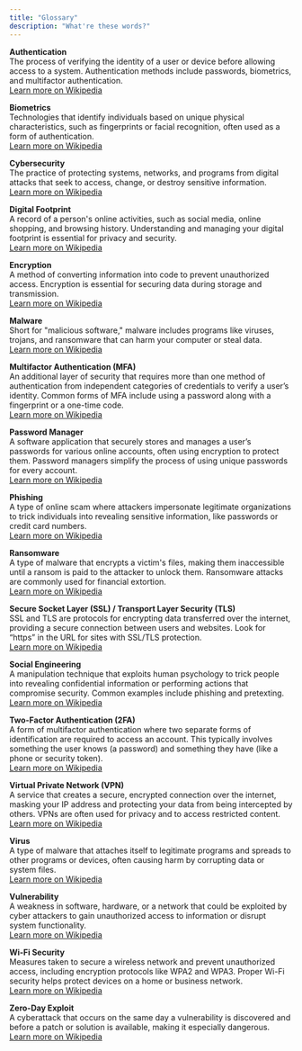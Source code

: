 ```yaml
---
title: "Glossary"
description: "What're these words?"
---
```


**Authentication**  
The process of verifying the identity of a user or device before allowing access to a system. Authentication methods include passwords, biometrics, and multifactor authentication.  
[Learn more on Wikipedia](https://en.wikipedia.org/wiki/Authentication)

**Biometrics**  
Technologies that identify individuals based on unique physical characteristics, such as fingerprints or facial recognition, often used as a form of authentication.  
[Learn more on Wikipedia](https://en.wikipedia.org/wiki/Biometrics)

**Cybersecurity**  
The practice of protecting systems, networks, and programs from digital attacks that seek to access, change, or destroy sensitive information.  
[Learn more on Wikipedia](https://en.wikipedia.org/wiki/Computer_security)

**Digital Footprint**  
A record of a person's online activities, such as social media, online shopping, and browsing history. Understanding and managing your digital footprint is essential for privacy and security.  
[Learn more on Wikipedia](https://en.wikipedia.org/wiki/Digital_footprint)

**Encryption**  
A method of converting information into code to prevent unauthorized access. Encryption is essential for securing data during storage and transmission.  
[Learn more on Wikipedia](https://en.wikipedia.org/wiki/Encryption)

**Malware**  
Short for "malicious software," malware includes programs like viruses, trojans, and ransomware that can harm your computer or steal data.  
[Learn more on Wikipedia](https://en.wikipedia.org/wiki/Malware)

**Multifactor Authentication (MFA)**  
An additional layer of security that requires more than one method of authentication from independent categories of credentials to verify a user’s identity. Common forms of MFA include using a password along with a fingerprint or a one-time code.  
[Learn more on Wikipedia](https://en.wikipedia.org/wiki/Multi-factor_authentication)

**Password Manager**  
A software application that securely stores and manages a user’s passwords for various online accounts, often using encryption to protect them. Password managers simplify the process of using unique passwords for every account.  
[Learn more on Wikipedia](https://en.wikipedia.org/wiki/Password_manager)

**Phishing**  
A type of online scam where attackers impersonate legitimate organizations to trick individuals into revealing sensitive information, like passwords or credit card numbers.  
[Learn more on Wikipedia](https://en.wikipedia.org/wiki/Phishing)

**Ransomware**  
A type of malware that encrypts a victim's files, making them inaccessible until a ransom is paid to the attacker to unlock them. Ransomware attacks are commonly used for financial extortion.  
[Learn more on Wikipedia](https://en.wikipedia.org/wiki/Ransomware)

**Secure Socket Layer (SSL) / Transport Layer Security (TLS)**  
SSL and TLS are protocols for encrypting data transferred over the internet, providing a secure connection between users and websites. Look for “https” in the URL for sites with SSL/TLS protection.  
[Learn more on Wikipedia](https://en.wikipedia.org/wiki/Transport_Layer_Security)

**Social Engineering**  
A manipulation technique that exploits human psychology to trick people into revealing confidential information or performing actions that compromise security. Common examples include phishing and pretexting.  
[Learn more on Wikipedia](https://en.wikipedia.org/wiki/Social_engineering_(security))

**Two-Factor Authentication (2FA)**  
A form of multifactor authentication where two separate forms of identification are required to access an account. This typically involves something the user knows (a password) and something they have (like a phone or security token).  
[Learn more on Wikipedia](https://en.wikipedia.org/wiki/Multi-factor_authentication)

**Virtual Private Network (VPN)**  
A service that creates a secure, encrypted connection over the internet, masking your IP address and protecting your data from being intercepted by others. VPNs are often used for privacy and to access restricted content.  
[Learn more on Wikipedia](https://en.wikipedia.org/wiki/Virtual_private_network)

**Virus**  
A type of malware that attaches itself to legitimate programs and spreads to other programs or devices, often causing harm by corrupting data or system files.  
[Learn more on Wikipedia](https://en.wikipedia.org/wiki/Computer_virus)

**Vulnerability**  
A weakness in software, hardware, or a network that could be exploited by cyber attackers to gain unauthorized access to information or disrupt system functionality.  
[Learn more on Wikipedia](https://en.wikipedia.org/wiki/Vulnerability_(computing))

**Wi-Fi Security**  
Measures taken to secure a wireless network and prevent unauthorized access, including encryption protocols like WPA2 and WPA3. Proper Wi-Fi security helps protect devices on a home or business network.  
[Learn more on Wikipedia](https://en.wikipedia.org/wiki/Wireless_security)

**Zero-Day Exploit**  
A cyberattack that occurs on the same day a vulnerability is discovered and before a patch or solution is available, making it especially dangerous.  
[Learn more on Wikipedia](https://en.wikipedia.org/wiki/Zero-day_(computing))
